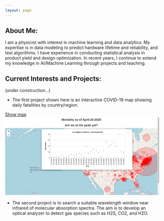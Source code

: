 ```yaml
---
layout: page
---
```

## About Me:
I am a physicist with interest in machine learning and data analytics. My expertise is in data modeling to predict hardware lifetime and reliability, and test algorithms. I have experience in conducting statistical analysis in product yield and design optimization.  In recent years, I continue to extend my knowledge in AI/Machine Learning through projects and teaching.
 
## Current Interests and Projects:
(under construction...)
* The first project shown here is an interactive COVID-19 map showing daily fatalities by country/region.

[Show map](https://tuengo-analytics.github.io/corona)
![Add an Image](dailySample.png)
* The second project is to search a suitable wavelength window near infrared of molecular absorption spectra.  The aim is to develop an optical analyzer to detect gas species such as H2S, CO2, and H2O.
